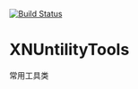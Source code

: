 [![Build Status](https://app.travis-ci.com/xunan623/XNUntilityTools.svg?branch=main)](https://app.travis-ci.com/xunan623/XNUntilityTools)
# XNUntilityTools
常用工具类

